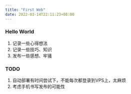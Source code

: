 ```yaml
---
title: "First Web"
date: 2022-03-14T22:11:23+08:00
---
```


### Hello World

 1. 记录一些心得想法
 2. 记录一些技巧、知识
 3. 发布一些感想、牢骚
   
 ### TODO
 1. 自动部署有时间尝试下，不能每次都登录到VPS上，太麻烦
 2. 考虑手机书写发布的可能性
 